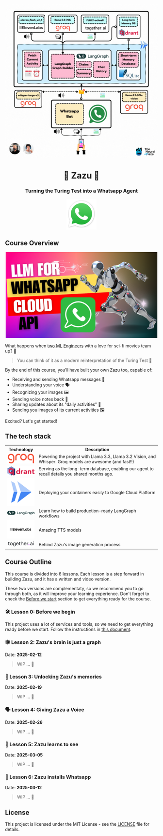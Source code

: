 <p align="center">
        <img alt="logo" src="img/project_overview_diagram.gif" width=600 />
    <h1 align="center">📱 Zazu 📱</h1>
    <h3 align="center">Turning the Turing Test into a Whatsapp Agent</h3>
</p>

<p align="center">
    <img alt="logo" src="img/whatsapp_logo.png" width=100 />
</p>

## Course Overview

<p align="center">
    <img alt="logo" src="img/LLM_for_WA.png" width=500 />
</p>

What happens when [two ML Engineers](#contributors) with a love for sci-fi movies team up? 🤔

> You can think of it as a modern reinterpretation of the Turing Test 🤣

By the end of this course, you'll have built your own Zazu too, capable of:

- Receiving and sending Whatsapp messages 📲
- Understanding your voice 🗣️
- Recognizing your images 🖼️
- Sending voice notes back 🎤
- Sharing updates about its "daily activities" 🚣
- Sending you images of its current activities 🖼️

Excited? Let's get started!

## The tech stack

<table>
  <tr>
    <th>Technology</th>
    <th>Description</th>
  </tr>
  <tr>
    <td><img src="img/groq_logo.png" width="100" alt="Groq Logo"/></td>
    <td>Powering the project with Llama 3.3, Llama 3.2 Vision, and Whisper. Groq models are awesome (and fast!!)</td>
  </tr>
  <tr>
    <td><img src="img/qdrant_logo.png" width="100" alt="Qdrant Logo"/></td>
    <td>Serving as the long-term database, enabling our agent to recall details you shared months ago.</td>
  </tr>
  <tr>
    <td><img src="img/cloud_run_logo.png" width="100" alt="Cloud Run Logo"/></td>
    <td>Deploying your containers easily to Google Cloud Platform</td>
  </tr>
  <tr>
    <td><img src="img/langgraph_logo.png" width="100" alt="LangGraph Logo"/></td>
    <td>Learn how to build production-ready LangGraph workflows</td>
  </tr>
  <tr>
    <td><img src="img/elevenlabs_logo.png" width="100" alt="ElevenLabs Logo"/></td>
    <td>Amazing TTS models</td>
  </tr>
  <tr>
    <td><img src="img/together_logo.png" width="100" alt="Together AI Logo"/></td>
    <td>Behind Zazu's image generation process</td>
  </tr>
</table>

## Course Outline

This course is divided into 6 lessons. Each lesson is a step forward in building Zazu, and it has a written and video version.

These two versions are complementaty, so we recommend you to go through both, as it will improve your learning experience. Don't forget to check the [Before we start](#before-we-start) section to get everything ready for the course.

### 🛠️ Lesson 0: Before we begin

This project uses a lot of services and tools, so we need to get everything ready before we start. Follow the instructions in [this document](docs/before_we_begin.md).

### 🕸️ Lesson 2: Zazu's brain is just a graph

Date: **2025-02-12**

> WIP ... 👷

### 🧠 Lesson 3: Unlocking Zazu's memories

Date: **2025-02-19**

> WIP ... 👷

### 🗣️ Lesson 4: Giving Zazu a Voice

Date: **2025-02-26**

> WIP ... 👷

### 👀 Lesson 5: Zazu learns to see

Date: **2025-03-05**

> WIP ... 👷

### 📱 Lesson 6: Zazu installs Whatsapp

Date: **2025-03-12**

> WIP ... 👷

## License

This project is licensed under the MIT License - see the [LICENSE](LICENSE) file for details.
